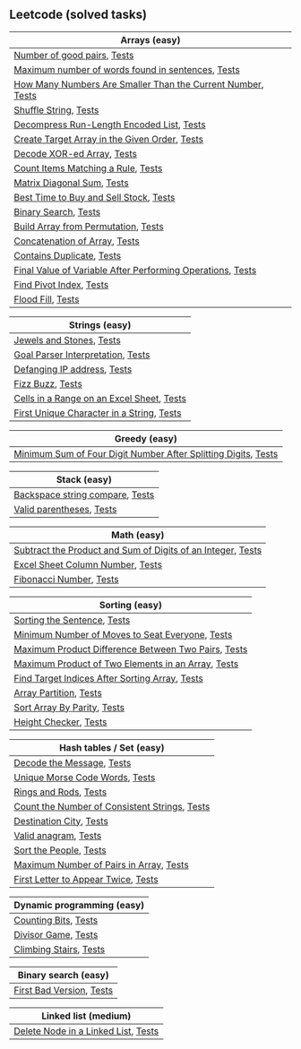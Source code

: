 ## Leetcode (solved tasks)

| Arrays (easy)                                                                                  |
| ---------------------------------------------------------------------------------------------- |
| [Number of good pairs](../app/src/main/java/pt/amn/knowledgebase/leetcode/easy/arrays/NumberOfGoodPairs.kt), [Tests](../app/src/test/java/pt/amn/knowledgebase/leetcode/easy/arrays/NumberOfGoodPairsTest.kt)  |
| [Maximum number of words found in sentences](../app/src/main/java/pt/amn/knowledgebase/leetcode/easy/arrays/MaximumNumberOfWordsFoundInSentences.kt), [Tests](../app/src/test/java/pt/amn/knowledgebase/leetcode/easy/arrays/MaximumNumberOfWordsFoundInSentencesTest.kt)  |
| [How Many Numbers Are Smaller Than the Current Number](../app/src/main/java/pt/amn/knowledgebase/leetcode/easy/arrays/SmallerNumbersThanCurrent.kt), [Tests](../app/src/test/java/pt/amn/knowledgebase/leetcode/easy/arrays/SmallerNumbersThanCurrentTest.kt)  |
| [Shuffle String](../app/src/main/java/pt/amn/knowledgebase/leetcode/easy/arrays/ShuffleString.kt), [Tests](../app/src/test/java/pt/amn/knowledgebase/leetcode/easy/arrays/ShuffleStringTest.kt)  |
| [Decompress Run-Length Encoded List](../app/src/main/java/pt/amn/knowledgebase/leetcode/easy/arrays/DecompressRunLengthEncodedList.kt), [Tests](../app/src/test/java/pt/amn/knowledgebase/leetcode/easy/arrays/DecompressRunLengthEncodedListTest.kt)  |
| [Create Target Array in the Given Order](../app/src/main/java/pt/amn/knowledgebase/leetcode/easy/arrays/CreateTargetArrayInTheGivenOrder.kt), [Tests](../app/src/test/java/pt/amn/knowledgebase/leetcode/easy/arrays/CreateTargetArrayInTheGivenOrderTest.kt)  |
| [Decode XOR-ed Array](../app/src/main/java/pt/amn/knowledgebase/leetcode/easy/arrays/DecodeXORedArray.kt), [Tests](../app/src/test/java/pt/amn/knowledgebase/leetcode/easy/arrays/DecodeXORedArrayTest.kt)  |
| [Count Items Matching a Rule](../app/src/main/java/pt/amn/knowledgebase/leetcode/easy/arrays/CountItemsMatchingARule.kt), [Tests](../app/src/test/java/pt/amn/knowledgebase/leetcode/easy/arrays/CountItemsMatchingARuleTest.kt)  |
| [Matrix Diagonal Sum](../app/src/main/java/pt/amn/knowledgebase/leetcode/easy/arrays/MatrixDiagonalSum.kt), [Tests](../app/src/test/java/pt/amn/knowledgebase/leetcode/easy/arrays/MatrixDiagonalSumTest.kt)  |
| [Best Time to Buy and Sell Stock](../app/src/main/java/pt/amn/knowledgebase/leetcode/easy/arrays/BestTimeToBuyAndSellStock.kt), [Tests](../app/src/test/java/pt/amn/knowledgebase/leetcode/easy/arrays/BestTimeToBuyAndSellStockTest.kt)  |
| [Binary Search](../app/src/main/java/pt/amn/knowledgebase/leetcode/easy/arrays/BinarySearch.kt), [Tests](../app/src/test/java/pt/amn/knowledgebase/leetcode/easy/arrays/BinarySearchTest.kt)  |
| [Build Array from Permutation](../app/src/main/java/pt/amn/knowledgebase/leetcode/easy/arrays/BuildArrayFromPermutation.kt), [Tests](../app/src/test/java/pt/amn/knowledgebase/leetcode/easy/arrays/BuildArrayFromPermutationTest.kt)  |
| [Concatenation of Array](../app/src/main/java/pt/amn/knowledgebase/leetcode/easy/arrays/ConcatenationArray.kt), [Tests](../app/src/test/java/pt/amn/knowledgebase/leetcode/easy/arrays/ConcatenationArrayTest.kt)  |
| [Contains Duplicate](../app/src/main/java/pt/amn/knowledgebase/leetcode/easy/arrays/ContainsDuplicate.kt), [Tests](../app/src/test/java/pt/amn/knowledgebase/leetcode/easy/arrays/ContainsDuplicateTest.kt)  |
| [Final Value of Variable After Performing Operations](../app/src/main/java/pt/amn/knowledgebase/leetcode/easy/arrays/FinalValueVariableAfterPerformingOperations.kt), [Tests](../app/src/test/java/pt/amn/knowledgebase/leetcode/easy/arrays/FinalValueVariableAfterPerformingOperationsTest.kt)  |
| [Find Pivot Index](../app/src/main/java/pt/amn/knowledgebase/leetcode/easy/arrays/FindPivotIndex.kt), [Tests](../app/src/test/java/pt/amn/knowledgebase/leetcode/easy/arrays/FindPivotIndexTest.kt)  |
| [Flood Fill](../app/src/main/java/pt/amn/knowledgebase/leetcode/easy/arrays/FloodFill.kt), [Tests](../app/src/test/java/pt/amn/knowledgebase/leetcode/easy/arrays/FloodFillTest.kt)  |


| Strings (easy)                                                                                  |
| ---------------------------------------------------------------------------------------------- |
| [Jewels and Stones](../app/src/main/java/pt/amn/knowledgebase/leetcode/easy/strings/JewelsAndStones.kt), [Tests](../app/src/test/java/pt/amn/knowledgebase/leetcode/easy/strings/JewelsAndStonesTest.kt)  |
| [Goal Parser Interpretation](../app/src/main/java/pt/amn/knowledgebase/leetcode/easy/strings/GoalParserInterpretation.kt), [Tests](../app/src/test/java/pt/amn/knowledgebase/leetcode/easy/strings/GoalParserInterpretationTest.kt)  |
| [Defanging IP address](../app/src/main/java/pt/amn/knowledgebase/leetcode/easy/strings/DefangingIPAddress.kt), [Tests](../app/src/test/java/pt/amn/knowledgebase/leetcode/easy/strings/DefangingIPAddressTest.kt)  |
| [Fizz Buzz](../app/src/main/java/pt/amn/knowledgebase/leetcode/easy/strings/FizzBuzz.kt), [Tests](../app/src/test/java/pt/amn/knowledgebase/leetcode/easy/strings/FizzBuzzTest.kt)  |
| [Cells in a Range on an Excel Sheet](../app/src/main/java/pt/amn/knowledgebase/leetcode/easy/strings/CellsInARangeOnAnExcelSheet.kt), [Tests](../app/src/test/java/pt/amn/knowledgebase/leetcode/easy/strings/CellsInARangeOnAnExcelSheetTest.kt)  |
| [First Unique Character in a String](../app/src/main/java/pt/amn/knowledgebase/leetcode/easy/strings/FirstUniqueCharacterInString.kt), [Tests](../app/src/test/java/pt/amn/knowledgebase/leetcode/easy/strings/FirstUniqueCharacterInStringTest.kt)  |


| Greedy (easy)                                                                                  |
| ---------------------------------------------------------------------------------------------- |
| [Minimum Sum of Four Digit Number After Splitting Digits](../app/src/main/java/pt/amn/knowledgebase/leetcode/easy/greedy/MinimumSumOfFourDigit.kt), [Tests](../app/src/test/java/pt/amn/knowledgebase/leetcode/easy/greedy/MinimumSumOfFourDigitTest.kt)  |


| Stack (easy)                                                                                  |
| ---------------------------------------------------------------------------------------------- |
| [Backspace string compare](../app/src/main/java/pt/amn/knowledgebase/leetcode/easy/stack/BackspaceStringCompare.kt), [Tests](../app/src/test/java/pt/amn/knowledgebase/leetcode/easy/stack/BackspaceStringCompareTest.kt)  |
| [Valid parentheses](../app/src/main/java/pt/amn/knowledgebase/leetcode/easy/stack/ValidParentheses.kt), [Tests](../app/src/test/java/pt/amn/knowledgebase/leetcode/easy/stack/ValidParenthesesTest.kt)  |


| Math (easy)                                                                                  |
| ---------------------------------------------------------------------------------------------- |
| [Subtract the Product and Sum of Digits of an Integer](../app/src/main/java/pt/amn/knowledgebase/leetcode/easy/math/SubtractProductAndSum.kt), [Tests](../app/src/test/java/pt/amn/knowledgebase/leetcode/easy/math/SubtractProductAndSumTest.kt)  |
| [Excel Sheet Column Number](../app/src/main/java/pt/amn/knowledgebase/leetcode/easy/math/ExcelSheetColumnNumber.kt), [Tests](../app/src/test/java/pt/amn/knowledgebase/leetcode/easy/math/ExcelSheetColumnNumberTest.kt)  |
| [Fibonacci Number](../app/src/main/java/pt/amn/knowledgebase/leetcode/easy/math/FibonacciNumber.kt), [Tests](../app/src/test/java/pt/amn/knowledgebase/leetcode/easy/math/FibonacciNumberTest.kt)  |


| Sorting (easy)                                                                                  |
| ---------------------------------------------------------------------------------------------- |
| [Sorting the Sentence](../app/src/main/java/pt/amn/knowledgebase/leetcode/easy/sorting/SortingTheSentence.kt), [Tests](../app/src/test/java/pt/amn/knowledgebase/leetcode/easy/sorting/SortingTheSentenceTest.kt)  |
| [Minimum Number of Moves to Seat Everyone](../app/src/main/java/pt/amn/knowledgebase/leetcode/easy/sorting/MinimumNumberOfMovesToSeatEveryone.kt), [Tests](../app/src/test/java/pt/amn/knowledgebase/leetcode/easy/sorting/MinimumNumberOfMovesToSeatEveryoneTest.kt)  |
| [Maximum Product Difference Between Two Pairs](../app/src/main/java/pt/amn/knowledgebase/leetcode/easy/sorting/MaximumProductDifferenceBetweenTwoPairs.kt), [Tests](../app/src/test/java/pt/amn/knowledgebase/leetcode/easy/sorting/MaximumProductDifferenceBetweenTwoPairsTest.kt)  |
| [Maximum Product of Two Elements in an Array](../app/src/main/java/pt/amn/knowledgebase/leetcode/easy/sorting/MaximumProductOfTwoElementsInArray.kt), [Tests](../app/src/test/java/pt/amn/knowledgebase/leetcode/easy/sorting/MaximumProductOfTwoElementsInArrayTest.kt)  |
| [Find Target Indices After Sorting Array](../app/src/main/java/pt/amn/knowledgebase/leetcode/easy/sorting/FindTargetIndicesAfterSortingArray.kt), [Tests](../app/src/test/java/pt/amn/knowledgebase/leetcode/easy/sorting/FindTargetIndicesAfterSortingArrayTest.kt)  |
| [Array Partition](../app/src/main/java/pt/amn/knowledgebase/leetcode/easy/sorting/ArrayPartition.kt), [Tests](../app/src/test/java/pt/amn/knowledgebase/leetcode/easy/sorting/ArrayPartitionTest.kt)  |
| [Sort Array By Parity](../app/src/main/java/pt/amn/knowledgebase/leetcode/easy/sorting/SortArrayByParity.kt), [Tests](../app/src/test/java/pt/amn/knowledgebase/leetcode/easy/sorting/SortArrayByParityTest.kt)  |
| [Height Checker](../app/src/main/java/pt/amn/knowledgebase/leetcode/easy/sorting/HeightChecker.kt), [Tests](../app/src/test/java/pt/amn/knowledgebase/leetcode/easy/sorting/HeightCheckerTest.kt)  |


| Hash tables / Set (easy)                                                                                  |
| ---------------------------------------------------------------------------------------------- |
| [Decode the Message](../app/src/main/java/pt/amn/knowledgebase/leetcode/easy/hashtable/DecodeTheMessage.kt), [Tests](../app/src/test/java/pt/amn/knowledgebase/leetcode/easy/hashtable/DecodeTheMessageTest.kt)  |
| [Unique Morse Code Words](../app/src/main/java/pt/amn/knowledgebase/leetcode/easy/hashtable/UniqueMorseCodeWords.kt), [Tests](../app/src/test/java/pt/amn/knowledgebase/leetcode/easy/hashtable/UniqueMorseCodeWordsTest.kt)  |
| [Rings and Rods](../app/src/main/java/pt/amn/knowledgebase/leetcode/easy/hashtable/RingsAndRods.kt), [Tests](../app/src/test/java/pt/amn/knowledgebase/leetcode/easy/hashtable/RingsAndRodsTest.kt)  |
| [Count the Number of Consistent Strings](../app/src/main/java/pt/amn/knowledgebase/leetcode/easy/hashtable/CountTheNumberOfConsistentStrings.kt), [Tests](../app/src/test/java/pt/amn/knowledgebase/leetcode/easy/hashtable/CountTheNumberOfConsistentStringsTest.kt)  |
| [Destination City](../app/src/main/java/pt/amn/knowledgebase/leetcode/easy/hashtable/DestinationCity.kt), [Tests](../app/src/test/java/pt/amn/knowledgebase/leetcode/easy/hashtable/DestinationCityTest.kt)  |
| [Valid anagram](../app/src/main/java/pt/amn/knowledgebase/leetcode/easy/hashtable/ValidAnagram.kt), [Tests](../app/src/test/java/pt/amn/knowledgebase/leetcode/easy/hashtable/ValidAnagramTest.kt)  |
| [Sort the People](../app/src/main/java/pt/amn/knowledgebase/leetcode/easy/hashtable/SortThePeople.kt), [Tests](../app/src/test/java/pt/amn/knowledgebase/leetcode/easy/hashtable/SortThePeopleTest.kt)  |
| [Maximum Number of Pairs in Array](../app/src/main/java/pt/amn/knowledgebase/leetcode/easy/hashtable/MaximumNumberOfPairsInArray.kt), [Tests](../app/src/test/java/pt/amn/knowledgebase/leetcode/easy/hashtable/MaximumNumberOfPairsInArrayTest.kt)  |
| [First Letter to Appear Twice](../app/src/main/java/pt/amn/knowledgebase/leetcode/easy/hashtable/FirstLetterToAppearTwice.kt), [Tests](../app/src/test/java/pt/amn/knowledgebase/leetcode/easy/hashtable/FirstLetterToAppearTwiceTest.kt)  |


| Dynamic programming (easy)                                                                                  |
| ---------------------------------------------------------------------------------------------- |
| [Counting Bits](../app/src/main/java/pt/amn/knowledgebase/leetcode/easy/dynamic_programming/CountingBits.kt), [Tests](../app/src/test/java/pt/amn/knowledgebase/leetcode/easy/dynamic_programming/CountingBitsTest.kt)  |
| [Divisor Game](../app/src/main/java/pt/amn/knowledgebase/leetcode/easy/dynamic_programming/DivisorGame.kt), [Tests](../app/src/test/java/pt/amn/knowledgebase/leetcode/easy/dynamic_programming/DivisorGameTest.kt)  |
| [Climbing Stairs](../app/src/main/java/pt/amn/knowledgebase/leetcode/easy/dynamic_programming/ClimbingStairs.kt), [Tests](../app/src/test/java/pt/amn/knowledgebase/leetcode/easy/dynamic_programming/ClimbingStairsTest.kt)  |


| Binary search (easy)                                                                                  |
| ---------------------------------------------------------------------------------------------- |
| [First Bad Version](../app/src/main/java/pt/amn/knowledgebase/leetcode/easy/binarysearch/FirstBadVersion.kt), [Tests](../app/src/test/java/pt/amn/knowledgebase/leetcode/easy/binarysearch/FirstBadVersionTest.kt)  |


| Linked list (medium)                                                                                  |
| ---------------------------------------------------------------------------------------------- |
| [Delete Node in a Linked List](../app/src/main/java/pt/amn/knowledgebase/leetcode/easy/linkedlist/DeleteNodeInLinkedList.kt), [Tests](../app/src/test/java/pt/amn/knowledgebase/leetcode/easy/linkedlist/DeleteNodeInLinkedListTest.kt)  |
